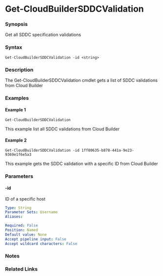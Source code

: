 # Get-CloudBuilderSDDCValidation

### Synopsis
Get all SDDC specification validations

### Syntax
```
Get-CloudBuilderSDDCValidation -id <string>
```

### Description
The Get-CloudBuilderSDDCValidation cmdlet gets a list of SDDC validations from Cloud Builder

### Examples
#### Example 1
```
Get-CloudBuilderSDDCValidation
```
This example list all SDDC validations from Cloud Builder

#### Example 2
```
Get-CloudBuilderSDDCValidation -id 1ff80635-b878-441a-9e23-9369e1f6e5a3
```
This example gets the SDDC validation with a specific ID from Cloud Builder

### Parameters

#### -id
ID of a specific host

```yaml
Type: String
Parameter Sets: Username
Aliases:

Required: False
Position: Named
Default value: None
Accept pipeline input: False
Accept wildcard characters: False
```

### Notes

### Related Links
